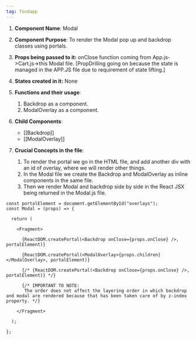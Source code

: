 ```yaml
---
tag: foodapp
---
```

1. **Component Name**: Modal

2. **Component Purpose**: To render the Modal pop up and backdrop classes using portals.

3. **Props being passed to it:** onClose function coming from App.js->Cart.js->this Modal file. [PropDrilling going on because the state is managed in the APP.JS file due to requirement of state lifting.]

4. **States created in it:** None

5. **Functions and their usage**: 
   1. Backdrop as a component.
   2. ModalOverlay as a component.


6. **Child Components**:
   * [[Backdrop]]
   * [[ModalOverlay]]
7. **Crucial Concepts in the file**:
	1. To render the portal we go in the HTML file, and add another div with an id of overlay, where we will render other things.
	2. In the Modal file we create the Backdrop and ModalOverlay as inline components in the same file.
	3. Then we render Modal and backdrop side by side in the React JSX being returned in the Modal.js file.

```
const portalElement = document.getElementById("overlays");
const Modal = (props) => {

  return (

    <Fragment>

      {ReactDOM.createPortal(<Backdrop onClose={props.onClose} />, portalElement)}

      {ReactDOM.createPortal(<ModalOverlay>{props.children}</ModalOverlay>, portalElement)}

      {/* {ReactDOM.createPortal(<Backdrop onClose={props.onClose} />, portalElement)} */}

      {/* IMPORTANT TO NOTE:
       The order does not affect the layering order in which backdrop and modal are rendered because that has been taken care of by z-index property. */}

    </Fragment>

  );

};
```

